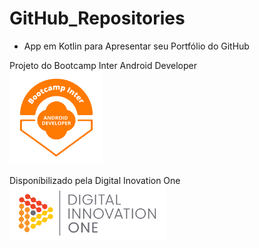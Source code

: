# GitHub_Repositories

- App em Kotlin para Apresentar seu Portfólio do GitHub

Projeto do Bootcamp Inter Android Developer 
 <br> <img src="./images/inter.png" width="150" />
  
Disponíbilizado pela Digital Inovation One
<br>  <img src="./images/dio.png" width="250" /> 



